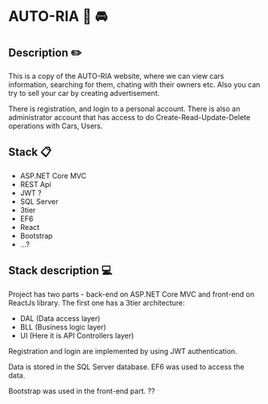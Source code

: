 # AUTO-RIA 🛴 🚘 

## Description ✏️
This is a copy of the AUTO-RIA website, where we can view cars information, searching for them, chating with their owners etc. Also you can try to sell your car by creating advertisement.

There is registration, and login to a personal account. There is also an administrator account that has access to do Create-Read-Update-Delete operations with Cars, Users.
## Stack 📋
- ASP.NET Core MVC
- REST Api
- JWT ?
- SQL Server
- 3tier
- EF6
- React
- Bootstrap 
- ...?

## Stack description 💻
Project has two parts - back-end on ASP.NET Core MVC and front-end on ReactJs library.
The first one has a 3tier architecture:

- DAL (Data access layer)
- BLL (Business logic layer)
- UI (Here it is API Controllers layer)

Registration and login are implemented by using JWT authentication.

Data is stored in the SQL Server database. EF6 was used to access the data.

Bootstrap was used in the front-end part.
??
